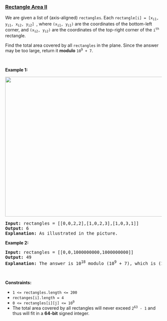 ### [Rectangle Area II](https://leetcode.com/problems/rectangle-area-ii)

<p>We are given a list of (axis-aligned) <code>rectangles</code>. Each <code>rectangle[i] = [x<sub>i1</sub>, y<sub>i1</sub>, x<sub>i2</sub>, y<sub>i2</sub>] </code>, where <code>(x<sub>i1</sub>, y<sub>i1</sub>)</code> are the coordinates of the bottom-left corner, and <code>(x<sub>i2</sub>, y<sub>i2</sub>)</code> are the coordinates of the top-right corner of the <code>i<sup>th</sup></code> rectangle.</p>

<p>Find the total area covered by all <code>rectangles</code> in the plane. Since the answer may be too large, return it <strong>modulo</strong> <code>10<sup>9</sup> + 7</code>.</p>

<p>&nbsp;</p>
<p><strong>Example 1:</strong></p>
<img alt="" src="https://s3-lc-upload.s3.amazonaws.com/uploads/2018/06/06/rectangle_area_ii_pic.png" style="width: 600px; height: 450px;" />
<pre>
<strong>Input:</strong> rectangles = [[0,0,2,2],[1,0,2,3],[1,0,3,1]]
<strong>Output:</strong> 6
<strong>Explanation: </strong>As illustrated in the picture.
</pre>

<p><strong>Example 2:</strong></p>

<pre>
<strong>Input:</strong> rectangles = [[0,0,1000000000,1000000000]]
<strong>Output:</strong> 49
<strong>Explanation: </strong>The answer is 10<sup>18</sup> modulo (10<sup>9</sup> + 7), which is (10<sup>9</sup>)<sup>2</sup> = (-7)<sup>2</sup> = 49.
</pre>

<p>&nbsp;</p>
<p><strong>Constraints:</strong></p>

<ul>
	<li><code>1 &lt;= rectangles.length &lt;= 200</code></li>
	<li><code><font face="monospace">rectanges[i].length = 4</font></code></li>
	<li><code>0 &lt;= rectangles[i][j] &lt;= 10<sup>9</sup></code></li>
	<li>The total area covered by all rectangles will never exceed <code>2<sup>63</sup> - 1</code> and thus will fit in a <strong>64-bit</strong> signed integer.</li>
</ul>
